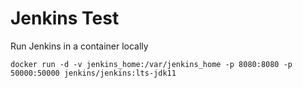 # Jenkins Test

Run Jenkins in a container locally

```shell
docker run -d -v jenkins_home:/var/jenkins_home -p 8080:8080 -p 50000:50000 jenkins/jenkins:lts-jdk11
```

